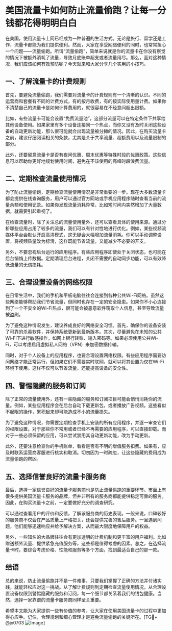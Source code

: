 # 美国流量卡如何防止流量偷跑？让每一分钱都花得明明白白

在美国，使用流量卡上网已经成为一种普遍的生活方式。无论是旅行、留学还是工作，流量卡都能为我们提供便利。然而，大家在享受网络便利的同时，也常常担心一个问题——流量偷跑。所谓“流量偷跑”，简单来说就是你的流量卡在你没有察觉的情况下被额外消耗了流量，导致月底账单超支或者流量用尽。那么，面对这种情况，我们应该如何有效预防呢？今天就来和大家分享几个实用的小技巧。

## 一、了解流量卡的计费规则

首先，要避免流量偷跑，我们需要对流量卡的计费规则有一个清晰的认识。不同的运营商和套餐有不同的计费方式，有的按月收费，有的按实际使用量计费。如果你不清楚自己的流量卡是如何计算费用的，就很容易在不经意间超出限额。

比如，有些流量卡可能会设置“免费流量池”，这部分流量可以在特定条件下共享给其他设备使用。如果家里有多个设备连接同一个热点，而你又没有及时关闭这些设备的自动更新功能，那么很可能就会出现流量被分摊的情况。因此，在购买流量卡之前，建议仔细阅读相关的条款，尤其是关于共享流量、超额费用以及流量限制的部分。

此外，还要留意流量卡是否有夜间优惠、周末优惠等特殊时段的优惠政策。这些信息可以帮助你更好地规划使用时间，避免在不该使用的高峰时段浪费流量。

## 二、定期检查流量使用情况

为了防止流量偷跑，定期检查流量使用情况是非常重要的一步。现在大多数流量卡都会提供在线查询服务，用户可以通过官方网站或手机应用程序随时查看当前的流量余额和使用记录。如果你发现流量消耗异常，比如短时间内突然增加了大量数据，就需要引起重视了。

在检查流量时，除了关注总的流量使用量外，还可以查看具体的使用来源。通过分析哪些应用占用了较多的流量，我们可以有针对性地进行优化。例如，某些视频流媒体平台会默认开启高清模式，这无疑会大幅增加流量消耗。你可以手动调整设置，将视频质量改为标清，这样既能节省流量，又能减少不必要的开支。

另外，不要忽视后台运行的应用程序。有些应用程序即使处于关闭状态，也可能在后台悄悄上传数据。定期清理后台进程，关闭不需要的自动同步功能，可以有效降低流量的无谓损耗。

## 三、合理设置设备的网络权限

在日常生活中，我们的手机和平板电脑往往会连接到各种公共Wi-Fi网络。虽然这些网络能够帮助我们节省流量，但同时也存在一定的安全隐患。如果你不小心连接到了一个不安全的Wi-Fi热点，很可能会被恶意软件窃取个人信息，甚至导致流量被盗刷。

为了避免这种情况发生，建议养成良好的网络安全习惯。首先，确保你的设备安装了可靠的杀毒软件，并保持系统更新到最新版本。其次，尽量避免在未知的公共Wi-Fi下进行敏感操作，如网上银行转账、输入密码等。如果必须使用公共Wi-Fi，可以考虑启用虚拟私人网络（VPN）来加密数据传输。

同时，对于个人设备上的应用程序，也要合理设置网络权限。有些应用程序需要访问网络才能正常运行，但如果它们不需要实时联网，就可以将其设置为仅在Wi-Fi环境下使用。这样不仅可以节省流量，还能提高设备的安全性。

## 四、警惕隐藏的服务和订阅

除了正常的流量使用外，还有一些隐藏的服务和订阅项目可能会悄悄消耗你的流量。例如，某些应用程序会在后台自动下载更新包，或者播放广告视频。这些看似不起眼的操作，累积起来却可能造成不小的流量损失。

为了避免这种情况，你需要定期检查手机上安装的所有应用程序，并逐一审查它们的权限设置。对于那些你不常用或者已经不再需要的应用程序，可以直接卸载。而对于一些必须保留的应用，可以尝试禁用其自动更新功能，改为手动更新。

此外，还要注意检查你的手机账单，看看是否有不明的增值服务扣费。如果有，应及时联系运营商客服进行核实和取消。切勿因为一时疏忽，让这些隐藏的费用成为流量偷跑的帮凶。

## 五、选择信誉良好的流量卡服务商

最后，选择一家信誉良好的流量卡服务商也是防止流量偷跑的重要环节。市面上有很多提供美国流量卡服务的品牌，但并非所有的服务商都能提供稳定可靠的服务。因此，在购买流量卡之前，一定要做好充分的调查研究。

可以通过查看用户的评价和反馈，了解该服务商的历史表现。一般来说，口碑较好的服务商不仅会在产品质量上严格把关，还会提供完善的售后服务。一旦遇到问题，他们能够迅速响应并给予解决方案，从而最大限度地保障用户的权益。

另外，一些知名的大品牌往往会有更加透明的计费机制和更丰富的用户福利。比如赠送额外流量、提供紧急充值服务等，这些都是值得考虑的因素。总之，在选择流量卡时，要综合考虑价格、性能和服务等多个方面，找到最适合自己的那一款。

## 结语

总的来说，防止流量偷跑并不是一件难事，只要我们掌握了正确的方法并付诸实践，就能轻松应对这一挑战。从了解计费规则到定期检查流量使用情况，从合理设置设备权限到警惕隐藏的服务和订阅，每一个细节都关系着我们的钱包健康。当然，选择一家靠谱的流量卡服务商同样至关重要。

希望本文能为大家提供一些有价值的参考，让大家在使用美国流量卡的过程中更加得心应手。记住，合理规划和细心管理才是避免流量偷跑的关键所在。[TG💪+ @jx0703 ![Image](https://github.com/user-attachments/assets/dbca1d08-cadb-493c-b0ec-ad6f7a83f270)]